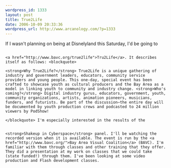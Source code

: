 ```yaml
--- 
wordpress_id: 1333
layout: post
title: True2Life
date: 2006-10-09 20:33:36
wordpress_url: http://www.arcanology.com/?p=1333
---
```

If I wasn't planning on being at Disnelyland this Saturday, I'd be going to 
                                                                                                                                                                                                                                                                                                                                                                                                                                                                                                                                                                                                                                                                                                                                                                                                                          
                                                                                                                                                                                                                                                                                                                                                                                                                                                                                                                                                                                                                                                                                                                                                                                                                          <a href="http://www.bavc.org/true2life">Tru2Life</a>. It describes itself as follows: <blockquote>
                                                                                                                                                                                                                                                                                                                                                                                                                                                                                                                                                                                                                                                                                                                                                                                                                            <strong>Why True2Life?</strong> True2Life is a unique gathering of industry and government leaders, educators, community service providers and young people. This one-day, special event has been crafted to showcase youth as cultural producers and the Bay Area as a model in linking youth to community and industry change. <strong>Who's coming?</strong> Digital industry gurus, educators, government, youth, community organizations, artists, animation pioneers, musicians, funders, and futurists. Be part of the discussion—the entire day will be documented by youth production crews and podcasted to 24 million viewers by PodShow!
                                                                                                                                                                                                                                                                                                                                                                                                                                                                                                                                                                                                                                                                                                                                                                                                                          </blockquote> I'm especially interested in the results of the 
                                                                                                                                                                                                                                                                                                                                                                                                                                                                                                                                                                                                                                                                                                                                                                                                                          
                                                                                                                                                                                                                                                                                                                                                                                                                                                                                                                                                                                                                                                                                                                                                                                                                          <strong>Shakeup in Cyberspace</strong> panel. I'll be watching the recorded version when it is available. The event is run by the <a href="http://www.bavc.org/">Bay Area Visual Coalition</a> (BAVC). I'm familiar with them through classes and other training that they offer. They did a presentation at my work on classes that we could take (state funded!) through them. I've been looking at some video production and Flash development classes.